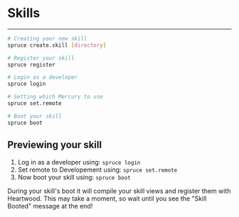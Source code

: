 # Skills
****
```bash
# Creating your new skill
spruce create.skill [directory]

# Register your skill
spruce register

# Login as a developer
spruce login

# Setting which Mercury to use
spruce set.remote

# Boot your skill
spruce boot

```

## Previewing your skill

1. Log in as a developer using: `spruce login`
2. Set remote to Developement using: `spruce set.remote`
3. Now boot your skill using: `spruce boot`

During your skill's boot it will compile your skill views and register them with Heartwood. This may take a moment, so wait until you see the "Skill Booted" message at the end!

